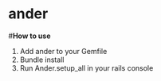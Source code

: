 # ander
#**How to use**
  1. Add ander to your Gemfile
  2. Bundle install
  3. Run Ander.setup_all in your rails console
